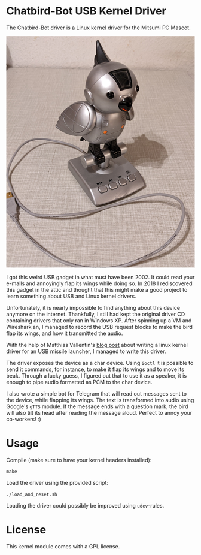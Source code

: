 # Chatbird-Bot USB Kernel Driver
The Chatbird-Bot driver is a Linux kernel driver for the Mitsumi PC Mascot.

![Chatbird](/res/chatbird.jpg)

I got this weird USB gadget in what must have been 2002. It could read your e-mails and annoyingly flap its wings while doing so. In 2018 I rediscovered this gadget in the attic and thought that this might make a good project to learn something about USB and Linux kernel drivers.

Unfortunately, it is nearly impossible to find anything about this device anymore on the internet. Thankfully, I still had kept the original driver CD containing drivers that only ran in Windows XP. After spinning up a VM and Wireshark an, I managed to record the USB request blocks to make the bird flap its wings, and how it transmitted the audio.

With the help of Matthias Vallentin's [blog post](http://matthias.vallentin.net/blog/2007/04/writing-a-linux-kernel-driver-for-an-unknown-usb-device/) about writing a linux kernel driver for an USB missile launcher, I managed to write this driver.

The driver exposes the device as a char device. Using `ioctl` it is possible to send it commands, for instance, to make it flap its wings and to move its beak. Through a lucky guess, I figured out that to use it as a speaker, it is enough to pipe audio formatted as PCM to the char device.

I also wrote a simple bot for Telegram that will read out messages sent to the device, while flapping its wings. The text is transformed into audio using Google's `gTTS` module. If the message ends with a question mark, the bird will also tilt its head after reading the message aloud. Perfect to annoy your co-workers! :)

# Usage

Compile (make sure to have your kernel headers installed):
```
make
```

Load the driver using the provided script:
```
./load_and_reset.sh
```

Loading the driver could possibly be improved using `udev`-rules.

# License
This kernel module comes with a GPL license.

